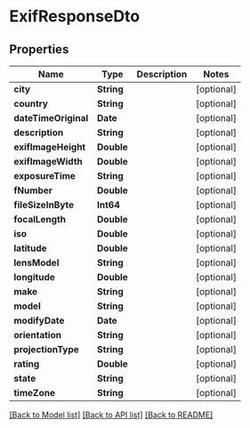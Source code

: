 # ExifResponseDto

## Properties
Name | Type | Description | Notes
------------ | ------------- | ------------- | -------------
**city** | **String** |  | [optional] 
**country** | **String** |  | [optional] 
**dateTimeOriginal** | **Date** |  | [optional] 
**description** | **String** |  | [optional] 
**exifImageHeight** | **Double** |  | [optional] 
**exifImageWidth** | **Double** |  | [optional] 
**exposureTime** | **String** |  | [optional] 
**fNumber** | **Double** |  | [optional] 
**fileSizeInByte** | **Int64** |  | [optional] 
**focalLength** | **Double** |  | [optional] 
**iso** | **Double** |  | [optional] 
**latitude** | **Double** |  | [optional] 
**lensModel** | **String** |  | [optional] 
**longitude** | **Double** |  | [optional] 
**make** | **String** |  | [optional] 
**model** | **String** |  | [optional] 
**modifyDate** | **Date** |  | [optional] 
**orientation** | **String** |  | [optional] 
**projectionType** | **String** |  | [optional] 
**rating** | **Double** |  | [optional] 
**state** | **String** |  | [optional] 
**timeZone** | **String** |  | [optional] 

[[Back to Model list]](../README.md#documentation-for-models) [[Back to API list]](../README.md#documentation-for-api-endpoints) [[Back to README]](../README.md)


